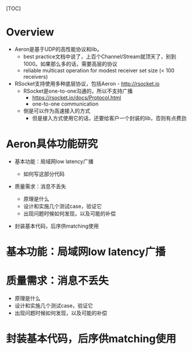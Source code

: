 [TOC]
# Overview
- Aeron是基于UDP的高性能协议和lib。
  - best practice文档中说了，上百个Channel/Stream就顶天了，别到1000。如果那么多的话，需要高层的协议
  - reliable multicast operation for modest receiver set size (< 100 receivers)
- RSocket支持使用多种底层协议，包括Aeron - http://rsocket.io
  - RSocket是one-to-one沟通的，所以不支持广播
    - https://rsocket.io/docs/Protocol.html
    - one-to-one communication
  - 倒是可以作为高速接入的方式
    - 但是接入方式使用它的话，还要给客户一个封装的lib，否则有点费劲

# Aeron具体功能研究
- 基本功能：局域网low latency广播
  - 如何写这部分代码

- 质量需求：消息不丢失
  - 原理是什么
  - 设计和实施几个测试case，验证它
  - 出现问题时候如何发现，以及可能的补偿
  
- 封装基本代码，后序供matching使用  


# 基本功能：局域网low latency广播

# 质量需求：消息不丢失
- 原理是什么
- 设计和实施几个测试case，验证它
- 出现问题时候如何发现，以及可能的补偿
  
# 封装基本代码，后序供matching使用    